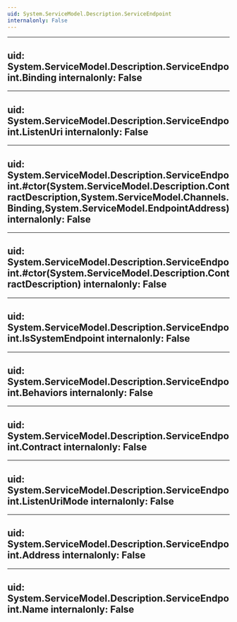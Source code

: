 ```yaml
---
uid: System.ServiceModel.Description.ServiceEndpoint
internalonly: False
---
```


---
uid: System.ServiceModel.Description.ServiceEndpoint.Binding
internalonly: False
---

---
uid: System.ServiceModel.Description.ServiceEndpoint.ListenUri
internalonly: False
---

---
uid: System.ServiceModel.Description.ServiceEndpoint.#ctor(System.ServiceModel.Description.ContractDescription,System.ServiceModel.Channels.Binding,System.ServiceModel.EndpointAddress)
internalonly: False
---

---
uid: System.ServiceModel.Description.ServiceEndpoint.#ctor(System.ServiceModel.Description.ContractDescription)
internalonly: False
---

---
uid: System.ServiceModel.Description.ServiceEndpoint.IsSystemEndpoint
internalonly: False
---

---
uid: System.ServiceModel.Description.ServiceEndpoint.Behaviors
internalonly: False
---

---
uid: System.ServiceModel.Description.ServiceEndpoint.Contract
internalonly: False
---

---
uid: System.ServiceModel.Description.ServiceEndpoint.ListenUriMode
internalonly: False
---

---
uid: System.ServiceModel.Description.ServiceEndpoint.Address
internalonly: False
---

---
uid: System.ServiceModel.Description.ServiceEndpoint.Name
internalonly: False
---

